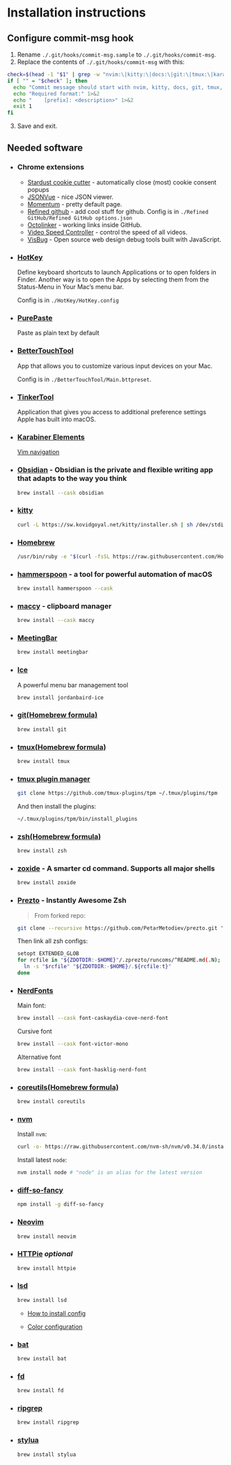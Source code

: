# Installation instructions

## Configure commit-msg hook

1. Rename `./.git/hooks/commit-msg.sample` to `./.git/hooks/commit-msg`.
2. Replace the contents of `./.git/hooks/commit-msg` with this:

```sh
check=$(head -1 "$1" | grep -w "nvim:\|kitty:\|docs:\|git:\|tmux:\|karabiner:\|shell:\|hs:\|misc:")
if [ "" = "$check" ]; then
  echo "Commit message should start with nvim, kitty, docs, git, tmux, karabiner, shell, hs(for hammerspoon) or misc." 1>&2
  echo "Required format:" 1>&2
  echo "    [prefix]: <description>" 1>&2
  exit 1
fi
```

3. Save and exit.

## Needed software

- ### Chrome extensions

  - [Stardust cookie cutter](https://chrome.google.com/webstore/detail/stardust-cookie-cutter/knliaomflpbgdhnlhomjmmoahdfhnhae) - automatically close (most) cookie consent popups
  - [JSONVue](https://chrome.google.com/webstore/detail/jsonvue/chklaanhfefbnpoihckbnefhakgolnmc) - nice JSON viewer.
  - [Momentum](https://chrome.google.com/webstore/detail/momentum/laookkfknpbbblfpciffpaejjkokdgca) - pretty default page.
  - [Refined github](https://github.com/refined-github/refined-github) - add cool stuff for github. Config is in `./Refined GitHub/Refined GitHub options.json`
  - [Octolinker](https://octolinker.vercel.app/) - working links inside GitHub.
  - [Video Speed Controller](https://chrome.google.com/webstore/detail/video-speed-controller/nffaoalbilbmmfgbnbgppjihopabppdk) - control the speed of all videos.
  - [VisBug](https://chrome.google.com/webstore/detail/visbug/cdockenadnadldjbbgcallicgledbeoc) - Open source web design debug tools built with JavaScript.

- ### [HotKey](https://apps.apple.com/us/app/hotkey-app/id975890633?mt=12)

  Define keyboard shortcuts to launch Applications or to open folders in Finder. Another way is to open the Apps by selecting them from the Status-Menu in Your Mac’s menu bar.

  Config is in `./HotKey/HotKey.config`

- ### [PurePaste](https://sindresorhus.com/pure-paste)

  Paste as plain text by default

- ### [BetterTouchTool](https://folivora.ai/downloads)

  App that allows you to customize various input devices on your Mac.

  Config is in `./BetterTouchTool/Main.bttpreset`.

- ### [TinkerTool](https://www.bresink.com/osx/TinkerTool.html)

  Application that gives you access to additional preference settings Apple has built into macOS.

- ### [Karabiner Elements](https://karabiner-elements.pqrs.org/)

  [Vim navigation](https://ke-complex-modifications.pqrs.org/#capslock_vim_movements)

- ### [Obsidian](https://obsidian.md/) - Obsidian is the private and flexible writing app that adapts to the way you think

  ```sh
  brew install --cask obsidian
  ```

- ### [kitty](https://sw.kovidgoyal.net/kitty/)

  ```sh
  curl -L https://sw.kovidgoyal.net/kitty/installer.sh | sh /dev/stdin
  ```

- ### [Homebrew](https://brew.sh/)

  ```sh
  /usr/bin/ruby -e "$(curl -fsSL https://raw.githubusercontent.com/Homebrew/install/master/install)"
  ```

- ### [hammerspoon](https://www.hammerspoon.org/) - a tool for powerful automation of macOS

  ```sh
  brew install hammerspoon --cask
  ```

- ### [maccy](https://maccy.app/) - clipboard manager

  ```sh
  brew install --cask maccy
  ```

- ### [MeetingBar](https://meetingbar.app/)

  ```sh
  brew install meetingbar
  ```

- ### [Ice](https://github.com/jordanbaird/Ice)
  A powerful menu bar management tool

  ```sh
  brew install jordanbaird-ice
  ```

- ### [git(Homebrew formula)](https://formulae.brew.sh/formula/git#default)

  ```sh
  brew install git
  ```

- ### [tmux(Homebrew formula)](https://formulae.brew.sh/formula/tmux)

  ```sh
  brew install tmux
  ```

- ### [tmux plugin manager](https://github.com/tmux-plugins/tpm)

  ```sh
  git clone https://github.com/tmux-plugins/tpm ~/.tmux/plugins/tpm
  ```

  And then install the plugins:

  ```sh
  ~/.tmux/plugins/tpm/bin/install_plugins
  ```

- ### [zsh(Homebrew formula)](https://formulae.brew.sh/formula/zsh#default)

  ```sh
  brew install zsh
  ```

- ### [zoxide](https://github.com/ajeetdsouza/zoxide) - A smarter cd command. Supports all major shells

  ```sh
  brew install zoxide
  ```

- ### [Prezto](https://github.com/sorin-ionescu/prezto) - Instantly Awesome Zsh

  > From forked repo:

  ```sh
  git clone --recursive https://github.com/PetarMetodiev/prezto.git "${ZDOTDIR:-$HOME}/.zprezto
  ```

  Then link all zsh configs:

  ```sh
  setopt EXTENDED_GLOB
  for rcfile in "${ZDOTDIR:-$HOME}"/.zprezto/runcoms/^README.md(.N); do
    ln -s "$rcfile" "${ZDOTDIR:-$HOME}/.${rcfile:t}"
  done
  ```

- ### [NerdFonts](https://github.com/ryanoasis/nerd-fonts)

  Main font:

  ```sh
  brew install --cask font-caskaydia-cove-nerd-font
  ```

  Cursive font

  ```sh
  brew install --cask font-victor-mono
  ```

  Alternative font

  ```sh
  brew install --cask font-hasklig-nerd-font

  ```

- ### [coreutils(Homebrew formula)](https://formulae.brew.sh/formula/coreutils#default)

  ```sh
  brew install coreutils
  ```

- ### [nvm](https://github.com/nvm-sh/nvm)

  Install `nvm`:

  ```sh
  curl -o- https://raw.githubusercontent.com/nvm-sh/nvm/v0.34.0/install.sh | bash
  ```

  Install latest `node`:

  ```sh
  nvm install node # "node" is an alias for the latest version
  ```

- ### [diff-so-fancy](https://github.com/so-fancy/diff-so-fancy)

  ```sh
  npm install -g diff-so-fancy
  ```

- ### [Neovim](https://neovim.io/)

  ```sh
  brew install neovim
  ```

- ### [HTTPie](https://httpie.org/) _optional_

  ```sh
  brew install httpie
  ```

- ### [lsd](https://github.com/Peltoche/lsd)

  ```sh
  brew install lsd
  ```

  - [How to install config](./lsd/README.md)

  - [Color configuration](./lscolors/README.md)

- ### [bat](https://github.com/sharkdp/bat)

  ```sh
  brew install bat
  ```

- ### [fd](https://github.com/sharkdp/fd)

  ```sh
  brew install fd
  ```

- ### [ripgrep](https://github.com/BurntSushi/ripgrep)

  ```sh
  brew install ripgrep
  ```

- ### [stylua](https://github.com/JohnnyMorganz/StyLua)

  ```sh
  brew install stylua
  ```
